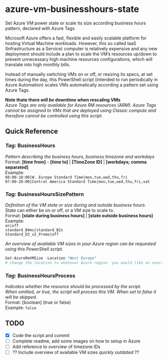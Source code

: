 # azure-vm-businesshours-state
Set Azure VM power state or scale its size according business hours pattern, declared with Azure Tags

Microsoft Azure offers a fast, flexible and easily scalable platform for hosting Virtual Machine workloads. However, this so called IaaS (Infrastructure as a Service) computer is relatively expensive and any new deployment should include a plan to scale the VM’s resources up/down to prevent unnecessary high machine resources configurations, which will translate into high monthly bills.

Instead of manually switching VMs on or off, or resizing its specs, at set times during the day, this PowerShell script (intended to run periodically in Azure Automation) scales VMs automatically according a pattern set using Azure Tags.

__Note thate there *will be* downtime when rescaling VMs__  
*Azure Tags are only available for Azure RM resources (ARM). Azure Tags cannot be assigned to VMs that are deployed using Classic compute and therefore cannot be controlled using this script.*  

## Quick Reference
### *Tag:* BusinessHours
*Pattern describing the business hours, business timezone and workdays*  
Format:	  __[time from]__ - __[time to]__ | __[TimeZone ID]__ | __[workdays; comma separated]__  
Example:  
    `08:00-18:00|W. Europe Standard Time|mon,tue,wed,thu,fri`  
    `07:00-20:00|Central America Standard Time|mon,tue,wed,thu,fri,sat`  

### *Tag:* BusinessHoursSizePattern ###
*Definition of the VM state or size during and outside business hours.*  
State can either be on or off, or a VM size to scale to.  
Format:	  __[state during business hours]__ | __[state outside business hours]__  
Example:  
  `on|off`  
  `standard_B4ms|standard_B2s`  
  `Standard_D3_v2_Promo|off`  

*An overview of available VM sizes in your Azure region can be requested using this PowerShell script.*  
```PowerShell 
Get-AzureRmVMSize -Location "West Europe"  
# change the location to whatever Azure region  you would like an overview for
```

### *Tag:* BusinessHoursProcess
*Indicates whether the resource should be processed by the script.  
When omitted, or true, the script will process this VM. When set to false it will be skipped.*  
Format:	  [boolean] (true or false)  
Example:  `false`  


## TODO
- [X] Code the script and commit  
- [ ] Complete readme, add some images on how to setup in Azure  
- [ ] Add reference to overview of timezone IDs  
- [ ] ?? Include overview of available VM sizes *quickly outdated* ??  
